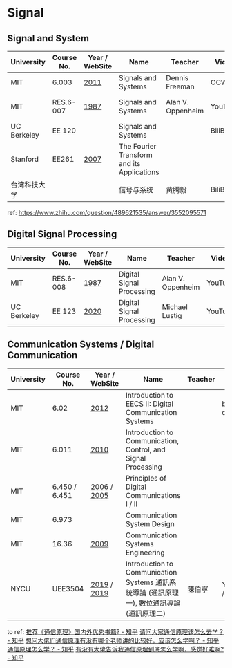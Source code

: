 # Signal

## Signal and System

| University   | Course No. | Year / WebSite                                               | Name                                       | Teacher           | Video    | Slide | Lab  | Others                                                       |
| ------------ | ---------- | ------------------------------------------------------------ | ------------------------------------------ | ----------------- | -------- | ----- | ---- | ------------------------------------------------------------ |
| MIT          | 6.003      | [2011](https://ocw.mit.edu/courses/6-003-signals-and-systems-fall-2011/) | Signals and Systems                        | Dennis Freeman    | OCW      | OCW   | OCW  |                                                              |
| MIT          | RES.6-007  | [1987](https://ocw.mit.edu/courses/res-6-007-signals-and-systems-spring-2011/) | Signals and Systems                        | Alan V. Oppenheim | YouTube  |       |      | [6.003 or RES.6.007? : r/DSP](https://www.reddit.com/r/DSP/comments/194qq87/ocw_mits_6003_or_res6007/) |
| UC Berkeley  | EE 120     |                                                              | Signals and Systems                        |                   | BiliBili |       |      |                                                              |
| Stanford     | EE261      | [2007](https://see.stanford.edu/Course/EE261)                | The Fourier Transform and its Applications |                   |          |       |      |                                                              |
| 台湾科技大学 |            |                                                              | 信号与系统                                 | 黄腾毅            | BiliBili |       |      |                                                              |

ref: https://www.zhihu.com/question/489621535/answer/3552095571

## Digital Signal Processing

| University  | Course No. | Year / WebSite                                               | Name                      | Teacher           | Video   | Slide | Lab  | Others |
| ----------- | ---------- | ------------------------------------------------------------ | ------------------------- | ----------------- | ------- | ----- | ---- | ------ |
| MIT         | RES.6-008  | [1987](https://ocw.mit.edu/courses/res-6-008-digital-signal-processing-spring-2011/) | Digital Signal Processing | Alan V. Oppenheim | YouTube |       |      |        |
| UC Berkeley | EE 123     | [2020](https://sites.google.com/berkeley.edu/ee123-sp20/home) | Digital Signal Processing | Michael Lustig    | YouTube | y     | y    |        |

## Communication Systems / Digital Communication

| University | Course No.    | Year / WebSite                                               | Name                                                         | Teacher | Video              | Slide | Lab  | Others |
| ---------- | ------------- | ------------------------------------------------------------ | ------------------------------------------------------------ | ------- | ------------------ | ----- | ---- | ------ |
| MIT        | 6.02          | [2012](https://ocw.mit.edu/courses/6-02-introduction-to-eecs-ii-digital-communication-systems-fall-2012/) | Introduction to EECS II: Digital Communication Systems       |         | bad quality        |       |      |        |
| MIT        | 6.011         | [2010](https://ocw.mit.edu/courses/6-011-introduction-to-communication-control-and-signal-processing-spring-2010/) | Introduction to Communication, Control, and Signal Processing |         |                    |       |      |        |
| MIT        | 6.450 / 6.451 | [2006](https://ocw.mit.edu/courses/6-450-principles-of-digital-communications-i-fall-2006/) / [2005](https://ocw.mit.edu/courses/6-451-principles-of-digital-communication-ii-spring-2005/) | Principles of Digital Communications I / II                  |         |                    |       |      |        |
| MIT        | 6.973         |                                                              | Communication System Design                                  |         |                    |       |      |        |
| MIT        | 16.36         | [2009](https://ocw.mit.edu/courses/16-36-communication-systems-engineering-spring-2009/) | Communication Systems Engineering                            |         |                    |       |      |        |
| NYCU       | UEE3504       | [2019](https://ocw.nycu.edu.tw/?course_page=all-course%2Fcollege-of-electrical-and-computer-engineering%2F通訊系統導論-通訊原理一-introduction-to-communication-systems-108學年度-電機) / [2019](https://ocw.nycu.edu.tw/?course_page=all-course%2Fcollege-of-electrical-and-computer-engineering%2F數位通訊導論-通訊原理二-introduction-to-digital-communications-108學年度-電機) | Introduction to Communication Systems 通訊系統導論 (通訊原理一), 數位通訊導論 (通訊原理二) | 陳伯寧  | YouTube / BiliBili |       |      |        |


to ref: [推荐《通信原理》国内外优秀书籍? - 知乎](https://www.zhihu.com/question/36214042) [请问大家通信原理该怎么去学？ - 知乎](https://www.zhihu.com/question/388928695) [想问大佬们通信原理有没有哪个老师讲的比较好，应该怎么学啊？ - 知乎](https://www.zhihu.com/question/358838590) [通信原理怎么学？ - 知乎](https://www.zhihu.com/question/316165364) [有没有大佬告诉我通信原理到底怎么学啊，感觉好难啊? - 知乎](https://www.zhihu.com/question/606017251)
